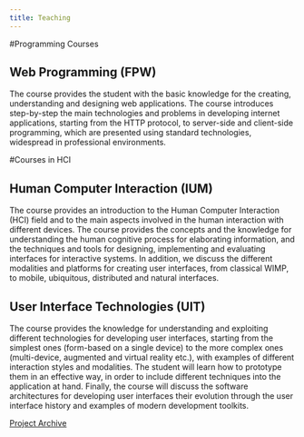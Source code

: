 ```yaml
---
title: Teaching
---
```


#Programming Courses

## Web Programming (FPW)
The course provides the student with the basic knowledge for the creating, 
understanding and designing web applications. The course introduces 
step-by-step the main technologies and problems in developing internet 
applications, starting from the HTTP protocol, to server-side and 
client-side programming, which are presented using standard technologies, 
widespread in professional environments.

#Courses in HCI

## Human Computer Interaction (IUM)
The course provides an introduction to the Human Computer Interaction (HCI) 
field and to the main aspects involved in the human interaction with 
different devices. The course provides the concepts and the knowledge 
for understanding the human cognitive process for elaborating information, 
and the techniques and tools for designing, implementing and evaluating 
interfaces for interactive systems. In addition, we discuss the different 
modalities and platforms for creating user interfaces, from classical WIMP, 
to mobile, ubiquitous, distributed and natural interfaces.

## User Interface Technologies (UIT)
The course provides the knowledge for understanding and exploiting different 
technologies for developing user interfaces, starting from the simplest ones 
(form-based on a single device) to the more complex ones (multi-device, 
augmented and virtual reality etc.), with examples of different interaction 
styles and modalities. The student will learn how to prototype them in an 
effective way, in order to include different techniques into the application 
at hand. Finally, the course will discuss the software architectures for 
developing user interfaces their evolution through the user interface history 
and examples of modern development toolkits.

[Project Archive](UIT/UIT-project-archive/default.md)

